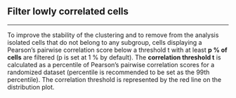 ## Filter lowly correlated cells

***

 To improve the stability of the clustering 
 and to remove from the analysis isolated cells that do not belong to any subgroup, cells
 displaying a Pearson’s pairwise correlation score below a threshold t with at least **p % of cells**
 are filtered (p is set at 1 % by default). The **correlation threshold t** is calculated as a
 percentile of Pearson’s pairwise correlation scores for a randomized dataset (percentile is
 recommended to be set as the 99th percentile). The correlation threshold is represented by
 the red line on the distribution plot.